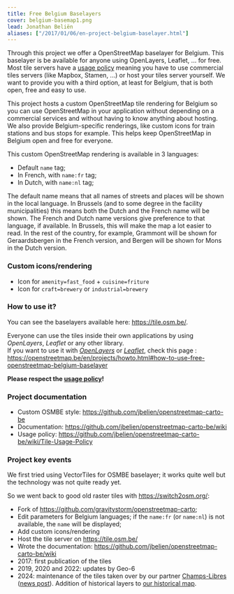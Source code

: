 ```yaml
---
title: Free Belgium Baselayers
cover: belgium-basemap1.png
lead: Jonathan Beliën
aliases: ["/2017/01/06/en-project-belgium-baselayer.html"]
---
```


Through this project we offer a OpenStreetMap baselayer for Belgium. This baselayer is be available for anyone using OpenLayers, Leaflet, ... for free.
Most tile servers have a [usage policy](http://wiki.openstreetmap.org/wiki/Tile_usage_policy) meaning you have to use commercial tiles servers (like Mapbox, Stamen, ...) or host your tiles server yourself.
We want to provide you with a third option, at least for Belgium, that is both open, free and easy to use.

This project hosts a custom OpenStreetMap tile rendering for Belgium so you can use OpenStreetMap in your application without depending on a commercial services and without having to know anything about hosting.
We also provide Belgium-specific renderings, like custom icons for train stations and bus stops for example. This helps keep OpenStreetMap in Belgium open and free for everyone.

This custom OpenStreetMap rendering is available in 3 languages:

* Default `name` tag;
* In French, with `name:fr` tag;
* In Dutch, with `name:nl` tag;

The default name means that all names of streets and places will be shown in the local language. In Brussels (and to some degree in the facility municipalities) this means both the Dutch and the French name will be shown.
The French and Dutch name versions give preference to that language, if available. In Brussels, this will make the map a lot easier to read. In the rest of the country, for example, Grammont will be shown for Geraardsbergen in the French version, and Bergen will be shown for Mons in the Dutch version.

### Custom icons/rendering

- Icon for `amenity=fast_food` + `cuisine=friture`
- Icon for `craft=brewery` or `industrial=brewery`

### How to use it?

You can see the baselayers available here: <https://tile.osm.be/>.

Everyone can use the tiles inside their own applications by using *OpenLayers*, *Leaflet* or any other library.  
If you want to use it with *[OpenLayers](https://openlayers.org/)* or *[Leaflet](http://leafletjs.com/)*, check this page : <https://openstreetmap.be/en/projects/howto.html#how-to-use-free-openstreetmap-belgium-baselayer>

**Please respect the [usage policy](https://github.com/jbelien/openstreetmap-carto-be/wiki/Tile-Usage-Policy)!**

### Project documentation

- Custom OSMBE style: <https://github.com/jbelien/openstreetmap-carto-be>
- Documentation: <https://github.com/jbelien/openstreetmap-carto-be/wiki>
- Usage policy: <https://github.com/jbelien/openstreetmap-carto-be/wiki/Tile-Usage-Policy>


### Project key events

We first tried using VectorTiles for OSMBE baselayer; it works quite well but the technology was not quite ready yet.

So we went back to good old raster tiles with <https://switch2osm.org/>:

- Fork of <https://github.com/gravitystorm/openstreetmap-carto>;
- Edit parameters for Belgium languages; if the `name:fr` (or `name:nl`) is not available, the `name` will be displayed;
- Add custom icons/rendering
- Host the tile server on <https://tile.osm.be/>
- Wrote the documentation: <https://github.com/jbelien/openstreetmap-carto-be/wiki>
- 2017: first publication of the tiles
- 2019, 2020 and 2022: updates by Geo-6
- 2024: maintenance of the tiles taken over by our partner [Champs-Libres](https://champs-libres.coop) ([news post](https://openstreetmap.be/nl/2024/04/25/tiles-updated.html)). Addition of historical layers to [our historical map](https://play.osm.be/historischekaart.html#17/50.73016/4.23513/OSMBelgiumArchiveMarch2019-OSMroads).